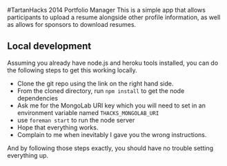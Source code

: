 #TartanHacks 2014 Portfolio Manager
This is a simple app that allows participants to upload a resume alongside other profile information, as well as allows for sponsors to download resumes.

## Local development
Assuming you already have node.js and heroku tools installed, you can do the following steps to get this working locally.
- Clone the git repo using the link on the right hand side.
- From the cloned directory, run `npm install` to get the node dependencies
- Ask me for the MongoLab URI key which you will need to set in an environment variable named `THACKS_MONGOLAB_URI`
- use `foreman start` to run the node server
- Hope that everything works.
- Complain to me when inevitably I gave you the wrong instructions.

And by following those steps exactly, you should have no trouble setting everything up.
